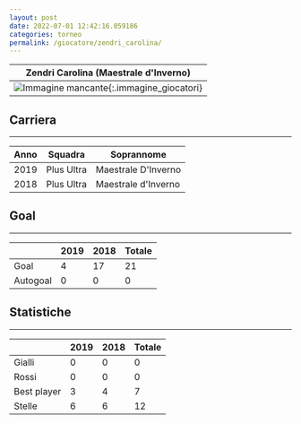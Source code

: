 ```yaml
---
layout: post
date: 2022-07-01 12:42:16.059186
categories: torneo
permalink: /giocatore/zendri_carolina/
---
```

<link rel='stylesheets' href='./../assets/giocatori.css'>

| Zendri Carolina (Maestrale d'Inverno) |
|:-----:|
| ![Immagine mancante]('./../../assets/giocatori/zendri_carolina.png){:.immagine_giocatori} |


## Carriera
----

|Anno|Squadra|Soprannome|
|:---:|---|---|
|2019|Plus Ultra|Maestrale D'Inverno|
|2018|Plus Ultra|Maestrale d'Inverno|


## Goal
----

| |2019|2018| Totale |
|---|---|---|---|
|Goal|4|17|21|
|Autogoal|0|0|0|


## Statistiche
----

| |2019|2018| Totale |
|---|---|---|---|
|Gialli|0|0|0|
|Rossi|0|0|0|
|Best player|3|4|7|
|Stelle|6|6|12|